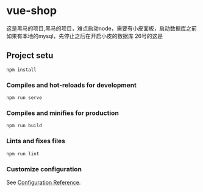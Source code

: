 # vue-shop
这是黑马的项目,黑马的项目，难点启动node，需要有小皮面板，启动数据库之前如果有本地的mysql，先停止之后在开启小皮的数据库
26号的这是
## Project setu
```
npm install
```

### Compiles and hot-reloads for development
```
npm run serve
```

### Compiles and minifies for production
```
npm run build
```

### Lints and fixes files
```
npm run lint
```

### Customize configuration
See [Configuration Reference](https://cli.vuejs.org/config/).
